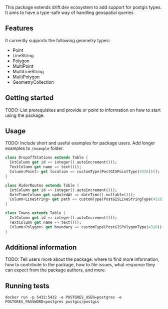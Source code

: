 <!-- 
This README describes the package. If you publish this package to pub.dev,
this README's contents appear on the landing page for your package.

For information about how to write a good package README, see the guide for
[writing package pages](https://dart.dev/guides/libraries/writing-package-pages). 

For general information about developing packages, see the Dart guide for
[creating packages](https://dart.dev/guides/libraries/create-library-packages)
and the Flutter guide for
[developing packages and plugins](https://flutter.dev/developing-packages). 
-->

This package extends drift.dev ecosystem to add support for postgis types. It aims to have a type-safe way of handling geospatial queries

## Features
It currently supports the following geometry types:
- Point
- LineString
- Polygon
- MultiPoint
- MultiLineString
- MultiPolygon
- GeometryCollection

## Getting started

TODO: List prerequisites and provide or point to information on how to
start using the package.

## Usage

TODO: Include short and useful examples for package users. Add longer examples
to `/example` folder. 

```dart
class DropoffStations extends Table {
  IntColumn get id => integer().autoIncrement()();
  TextColumn get name => text()();
  Column<Point> get location => customType(PostGISPointType(4326))();
}

class RiderRoutes extends Table {
  IntColumn get id => integer().autoIncrement()();
  DateTimeColumn get updatedAt => dateTime().nullable()();
  Column<LineString> get path => customType(PostGISLineStringType(4326))();
}

class Towns extends Table {
  IntColumn get id => integer().autoIncrement()();
  TextColumn get name => text()();
  Column<Polygon> get boundary => customType(PostGISPolygonType(4326))();
}
```

## Additional information

TODO: Tell users more about the package: where to find more information, how to 
contribute to the package, how to file issues, what response they can expect 
from the package authors, and more.


## Running tests

```
docker run -p 5432:5432 -e POSTGRES_USER=postgres -e POSTGRES_PASSWORD=postgres postgis/postgis
```